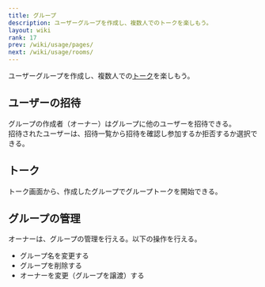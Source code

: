 ```yaml
---
title: グループ
description: ユーザーグループを作成し、複数人でのトークを楽しもう。
layout: wiki
rank: 17
prev: /wiki/usage/pages/
next: /wiki/usage/rooms/
---
```

ユーザーグループを作成し、複数人での[トーク](messaging)を楽しもう。

## ユーザーの招待
グループの作成者（オーナー）はグループに他のユーザーを招待できる。  
招待されたユーザーは、招待一覧から招待を確認し参加するか拒否するか選択できる。

## トーク
トーク画面から、作成したグループでグループトークを開始できる。

## グループの管理
オーナーは、グループの管理を行える。以下の操作を行える。

- グループ名を変更する
- グループを削除する
- オーナーを変更（グループを譲渡）する
